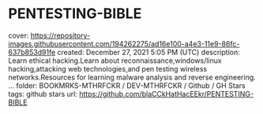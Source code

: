 # PENTESTING-BIBLE

cover: https://repository-images.githubusercontent.com/194262275/ad16e100-a4e3-11e9-86fc-637b853d91fe
created: December 27, 2021 5:05 PM (UTC)
description: Learn ethical hacking.Learn about reconnaissance,windows/linux hacking,attacking web technologies,and pen testing wireless networks.Resources for learning malware analysis and reverse engineering. ...
folder: BOOKMRKS-MTHRFCKR / DEV-MTHRFCKR / Github / GH Stars
tags: github stars
url: https://github.com/blaCCkHatHacEEkr/PENTESTING-BIBLE